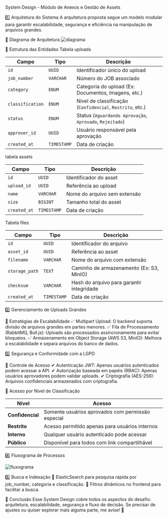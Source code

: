 System Design - Módulo de Anexos e Gestão de Assets

1️⃣ Arquitetura do Sistema
A arquitetura proposta segue um modelo modular para garantir escalabilidade, segurança e eficiência na manipulação de arquivos grandes.

📌 Diagrama de Arquitetura
![diagrama](https://github.com/user-attachments/assets/e21ad401-23d8-490b-80a1-8dc5ea205dc6)

📌 Estrutura das Entidades
Tabela uploads

| Campo         | Tipo        | Descrição                                           |
|--------------|------------|------------------------------------------------------|
| `id`         | `UUID`      | Identificador único do upload                      |
| `job_number` | `VARCHAR`   | Número do JOB associado                            |
| `category`   | `ENUM`      | Categoria do upload (Ex: Documentos, Imagens, etc.)|
| `classification` | `ENUM`  | Nível de classificação (`Confidencial`, `Restrito`, etc.) |
| `status`     | `ENUM`      | Status (`Aguardando Aprovação`, `Aprovado`, `Rejeitado`) |
| `approver_id` | `UUID`     | Usuário responsável pela aprovação                 |
| `created_at` | `TIMESTAMP` | Data de criação                                    |


tabela assets

| Campo      | Tipo      | Descrição                                    |
|-----------|---------|--------------------------------------------|
| `id`      | `UUID`  | Identificador do asset                     |
| `upload_id` | `UUID`  | Referência ao upload                     |
| `name`    | `VARCHAR` | Nome do arquivo sem extensão             |
| `size`    | `BIGINT`  | Tamanho total do asset                   |
| `created_at` | `TIMESTAMP` | Data de criação                    |


Tabela files

| Campo        | Tipo      | Descrição                                    |
|-------------|---------|--------------------------------------------|
| `id`        | `UUID`  | Identificador do arquivo                  |
| `asset_id`  | `UUID`  | Referência ao asset                       |
| `filename`  | `VARCHAR` | Nome do arquivo com extensão            |
| `storage_path` | `TEXT` | Caminho de armazenamento (Ex: S3, MinIO) |
| `checksum`  | `VARCHAR` | Hash do arquivo para garantir integridade |
| `created_at` | `TIMESTAMP` | Data de criação                    |


2️⃣ Gerenciamento de Uploads Grandes

🔹 Estratégias de Escalabilidade
✅ Multipart Upload: O backend suporta divisão de arquivos grandes em partes menores.
✅ Fila de Processamento (RabbitMQ, Bull.js): Uploads são processados assíncronamente para evitar bloqueios.
✅ Armazenamento em Object Storage (AWS S3, MinIO): Melhora a escalabilidade e separa arquivos do banco de dados.

3️⃣ Segurança e Conformidade com a LGPD

🔹 Controle de Acesso
✔ Autenticação JWT: Apenas usuários autenticados podem acessar a API.
✔ Autorização baseada em papéis (RBAC): Apenas usuários aprovadores podem validar uploads.
✔ Criptografia (AES-256): Arquivos confidenciais armazenados com criptografia.

🔹 Acesso por Nível de Classificação

| Nível         | Acesso                                               |
|--------------|-------------------------------------------------------|
| **Confidencial** | Somente usuários aprovados com permissão especial |
| **Restrito**    | Acesso permitido apenas para usuários internos     |
| **Interno**     | Qualquer usuário autenticado pode acessar         |
| **Público**     | Disponível para todos com link compartilhável     |


4️⃣ Fluxograma de Processos

![fluxograma](https://github.com/user-attachments/assets/428f2258-a519-405d-9708-0402427203ba)

5️⃣ Busca e Indexação
🔎 ElasticSearch para pesquisa rápida por job_number, categoria e classificação.
📂 Filtros dinâmicos no frontend para facilitar a busca.

🎯 Conclusão
Esse System Design cobre todos os aspectos do desafio: arquitetura, escalabilidade, segurança e fluxo de decisão. Se precisar de ajustes ou quiser explorar mais alguma parte, me avise! 🚀
